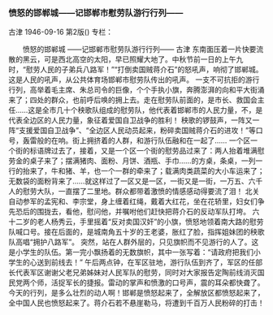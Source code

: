 ### 愤怒的邯郸城——记邯郸市慰劳队游行行列——
古津
1946-09-16
第2版()
专栏：

　　愤怒的邯郸城
    ——记邯郸市慰劳队游行行列——
    古津
    东南面压着一片快要流散的黑云，可是西北高空的太阳，早已照耀大地了。中秋节前一日的上午九时，“慰劳人民的子弟兵八路军！”“打倒卖国贼蒋介石”的怒吼声，响彻了邯郸城。这是人民的吼声，从公共体育场邯郸市慰劳队传出的吼声。
    一支不可抗拒的游行行列，高举着毛主席、朱总司令的巨像，个个手执小旗，奔腾澎湃的向和平大街涌来了；四处的群众，也前呼后唤的拥上去。走在慰劳队前面的，是市长、救国会主任……这是全市几十个秧歌队组成的慰劳队，他代表着邯郸市的人民力量，不，是代表全边区的人民力量，象征着爱国自卫战争的胜利！
    秧歌的锣鼓声，一阵又一阵“支援爱国自卫战争”、“全边区人民动员起来，粉碎卖国贼蒋介石的进攻！”等口号，轰雷般的在响。街上拥挤着的人群，和游行队伍融和在一起了……
    一个区一个街的标语牌过去了，接着，又是一个区一个街的慰劳品过来了：两人抬着堆满慰劳金的桌子来了；摆满猪肉、面粉、月饼、酒瓶、手巾……的方桌，条桌，一列一行的抬来了，牛和猪、羊，也一个一群的牵来了；载满肉类蔬菜的大小车运来了；无数袋的面粉背来了……就这样过了一区又是一区，一街又是一街，一万五、六千人的慰劳大队，一直摆了二里地。群众都带着激愤的情感感动得要流了泪！
    北关自动参军的孟宪和、李宗堂，身上缠着红绳，戴着大红花，坐在花轿里，妇女们争先恐后的围拢去，看他，慰问他，并嘱咐他们赶快把蒋介石的反动军队打垮。
    六十二岁的老人杨秀云，手里摇着“反对卖国汉奸”的小旗，愤怒地领着南大路的慰劳队喊口号。接在后面的，是城南角五十岁的王老婆，胀红了脸，指挥姐妹团的秧歌队高唱“拥护八路军”。
    突然，站在人群外层的，只见旗帜而不见游行的人了。这是小学生的队伍。第一完小飘扬着的无数旗帜，其中一张写着：“请政府把我们小学生的心送到前线去！”
    午后两点钟，在军区驻地，游行队伍到齐了，军区的任部长代表军区谢谢父老兄弟姊妹对人民军队的慰劳，同时对大家报告定陶前线消灭国民党两个师，活捉军长的捷报。雷动的掌声和愤激的口号声，震的耳朵都快聋了。
    今天的行列，是多么壮烈的动人啊！邯郸是愤怒起来了，全解放区都愤怒起来了，全中国人民也愤怒起来了。蒋介石若不悬崖勒马，将遭到千百万人民粉碎的打击！
